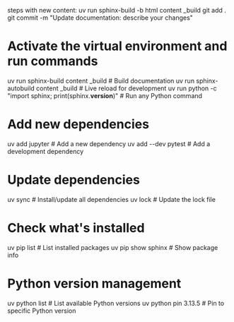 steps with new content:
uv run sphinx-build -b html content _build
git add .
git commit -m "Update documentation: describe your changes"



# Activate the virtual environment and run commands
uv run sphinx-build content _build          # Build documentation
uv run sphinx-autobuild content _build      # Live reload for development
uv run python -c "import sphinx; print(sphinx.__version__)"  # Run any Python command

# Add new dependencies
uv add jupyter                               # Add a new dependency
uv add --dev pytest                         # Add a development dependency

# Update dependencies
uv sync                                      # Install/update all dependencies
uv lock                                     # Update the lock file


# Check what's installed
uv pip list                                  # List installed packages
uv pip show sphinx                          # Show package info

# Python version management
uv python list                              # List available Python versions
uv python pin 3.13.5                       # Pin to specific Python version

